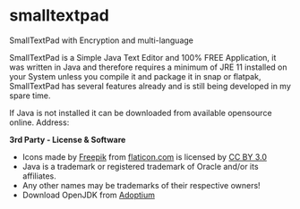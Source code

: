 # smalltextpad

SmallTextPad with Encryption and multi-language

SmallTextPad is a Simple Java Text Editor and 100% FREE Application, it was written in Java and therefore requires a minimum of JRE 11 installed on your System unless you compile it and package it in snap or flatpak, SmallTextPad has several features already and is still being developed in my spare time.

If Java is not installed it can be downloaded from available opensource online. 
Address: 

<p><strong>3rd Party - License & Software</strong></p>

<ul>
<li>Icons made by <a href="http://www.freepik.com">Freepik</a> from <a href="http://www.flaticon.com/">flaticon.com</a> is licensed by <a href="http://creativecommons.org/licenses/by/3.0/"><g class="gr_ gr_4 gr-alert gr_spell gr_inline_cards gr_run_anim ContextualSpelling ins-del multiReplace" id="4" data-gr-id="4">CC BY</g> 3.0</a></li>
<li>Java is a trademark or registered trademark of Oracle and/or its affiliates.</li>
<li>Any other names may be trademarks of their respective owners!</li>
<li> Download OpenJDK from <a href="https://adoptium.net/">Adoptium</a></li>
</ul>